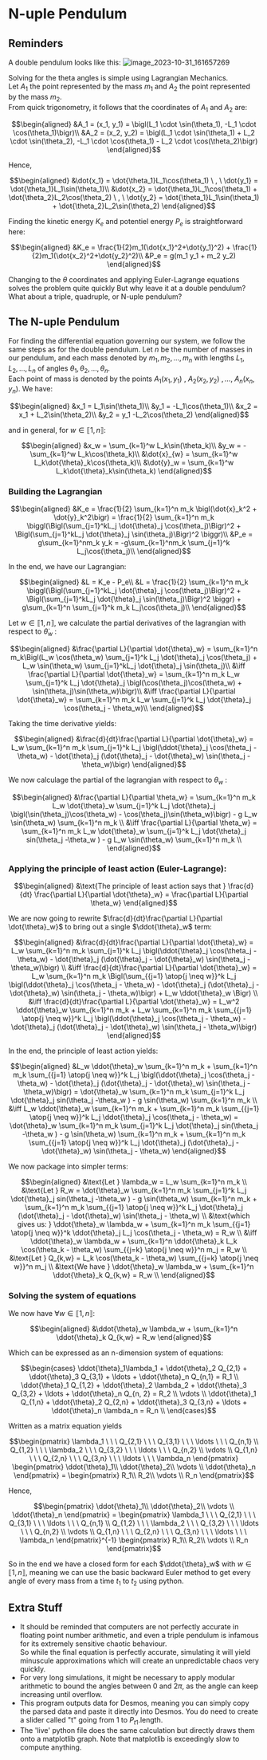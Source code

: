 # N-uple Pendulum

## Reminders
A double pendulum looks like this:
![image_2023-10-31_161657269](https://github.com/Arurikku/SimpleLagrangianPendulum/assets/61802068/63ada122-09f3-4ca1-95e2-0e9b00247038)

Solving for the theta angles is simple using Lagrangian Mechanics.\
Let $A_1$ the point represented by the mass $m_1$ and $A_2$ the point represented by the mass $m_2$.\
From quick trigonometry, it follows that the coordinates of $A_1$ and $A_2$ are:
```math
\begin{aligned}
&A_1 = (x_1, y_1) = \bigl(L_1 \cdot \sin(\theta_1), -L_1 \cdot \cos(\theta_1)\bigr)\\
&A_2 = (x_2, y_2) = \bigl(L_1 \cdot \sin(\theta_1) + L_2 \cdot \sin(\theta_2), -L_1 \cdot \cos(\theta_1) - L_2 \cdot \cos(\theta_2)\bigr)
\end{aligned}
```
Hence,
```math
\begin{aligned}
&\dot{x_1} = \dot{\theta_1}L_1\cos(\theta_1) \ , \ \dot{y_1} = \dot{\theta_1}L_1\sin(\theta_1)\\
&\dot{x_2} = \dot{\theta_1}L_1\cos(\theta_1) + \dot{\theta_2}L_2\cos(\theta_2) \ , \ \dot{y_2} = \dot{\theta_1}L_1\sin(\theta_1) + \dot{\theta_2}L_2\sin(\theta_2)
\end{aligned}
```

Finding the kinetic energy $K_e$ and potentiel energy $P_e$ is straightforward here:
```math
\begin{aligned}
&K_e = \frac{1}{2}m_1(\dot{x_1}^2+\dot{y_1}^2) + \frac{1}{2}m_1(\dot{x_2}^2+\dot{y_2}^2)\\
&P_e = g(m_1 y_1 + m_2 y_2)
\end{aligned}
```
Changing to the $\theta$ coordinates and applying Euler-Lagrange equations solves the problem quite quickly
But why leave it at a double pendulum? What about a triple, quadruple, or N-uple pendulum?

## The N-uple Pendulum
For finding the differential equation governing our system, we follow the same steps as for the double pendulum.
Let $n$ be the number of masses in our pendulum, and each mass denoted by $m_1, m_2, \ldots , m_n$ with lengths $L_1, L_2, \ldots , L_n$ of angles $\theta_1, \theta_2, \ldots , \theta_n$.\
Each point of mass is denoted by the points $A_1(x_1, y_1) \ , \ A_2(x_2, y_2) \ , \ldots , \ A_n(x_n, y_n)$.
We have:
```math
\begin{aligned}
&x_1 = L_1\sin(\theta_1)\\
&y_1 = -L_1\cos(\theta_1)\\
&x_2 = x_1 + L_2\sin(\theta_2)\\
&y_2 = y_1 -L_2\cos(\theta_2)
\end{aligned}
```
and in general, for $w \in ⟦1, n⟧$:
```math
\begin{aligned}
&x_w = \sum_{k=1}^w L_k\sin(\theta_k)\\
&y_w = -\sum_{k=1}^w L_k\cos(\theta_k)\\
&\dot{x}_{w} = \sum_{k=1}^w L_k\dot{\theta}_k\cos(\theta_k)\\
&\dot{y}_w = \sum_{k=1}^w L_k\dot{\theta}_k\sin(\theta_k)
\end{aligned}
```

### Building the Lagrangian
```math
\begin{aligned}
&K_e = \frac{1}{2} \sum_{k=1}^n m_k \bigl(\dot{x}_k^2 + \dot{y}_k^2\bigr) = \frac{1}{2} \sum_{k=1}^n m_k \biggl(\Bigl(\sum_{j=1}^kL_j \dot{\theta}_j \cos(\theta_j)\Bigr)^2 + \Bigl(\sum_{j=1}^kL_j \dot{\theta}_j \sin(\theta_j)\Bigr)^2 \biggr)\\
&P_e = g\sum_{k=1}^nm_k y_k = -g\sum_{k=1}^nm_k \sum_{j=1}^k L_j\cos(\theta_j)\\
\end{aligned}
```
In the end, we have our Lagrangian:
```math
\begin{aligned}
&L = K_e - P_e\\
&L = \frac{1}{2} \sum_{k=1}^n m_k \biggl(\Bigl(\sum_{j=1}^kL_j \dot{\theta}_j \cos(\theta_j)\Bigr)^2 + \Bigl(\sum_{j=1}^kL_j \dot{\theta}_j \sin(\theta_j)\Bigr)^2 \biggr) + g\sum_{k=1}^n \sum_{j=1}^k m_k L_j\cos(\theta_j)\\
\end{aligned}
```
Let $w \in ⟦1, n⟧$, we calculate the partial derivatives of the lagrangian with respect to $\dot{\theta}_w$ :
```math
\begin{aligned}
&\frac{\partial L}{\partial \dot{\theta}_w} = \sum_{k=1}^n m_k\Bigl(L_w \cos(\theta_w) \sum_{j=1}^k L_j \dot{\theta}_j \cos(\theta_j) + L_w \sin(\theta_w) \sum_{j=1}^kL_j \dot{\theta}_j \sin(\theta_j)\\
&\iff \frac{\partial L}{\partial \dot{\theta}_w} = \sum_{k=1}^n m_k L_w \sum_{j=1}^k L_j \dot{\theta}_j \bigl(\cos(\theta_j)\cos(\theta_w) + \sin(\theta_j)\sin(\theta_w)\bigr)\\
&\iff \frac{\partial L}{\partial \dot{\theta}_w} = \sum_{k=1}^n m_k L_w \sum_{j=1}^k L_j \dot{\theta}_j \cos(\theta_j - \theta_w)\\
\end{aligned}
```
Taking the time derivative yields:
```math
\begin{aligned}
&\frac{d}{dt}\frac{\partial L}{\partial \dot{\theta}_w} = L_w \sum_{k=1}^n m_k \sum_{j=1}^k L_j \bigl(\ddot{\theta}_j \cos(\theta_j - \theta_w) - \dot{\theta}_j (\dot{\theta}_j - \dot{\theta}_w) \sin(\theta_j - \theta_w)\bigr)
\end{aligned}
```
We now calculage the partial of the lagrangian with respect to $\theta_w$ :
```math
\begin{aligned}
&\frac{\partial L}{\partial \theta_w} = \sum_{k=1}^n m_k L_w \dot{\theta}_w \sum_{j=1}^k L_j \dot{\theta}_j \bigl(\sin(\theta_j)\cos(\theta_w) - \cos(\theta_j)\sin(\theta_w)\bigr) - g L_w \sin(\theta_w) \sum_{k=1}^n m_k \\
&\iff \frac{\partial L}{\partial \theta_w} = \sum_{k=1}^n m_k L_w \dot{\theta}_w \sum_{j=1}^k L_j \dot{\theta}_j sin(\theta_j -\theta_w ) - g L_w \sin(\theta_w) \sum_{k=1}^n m_k \\
\end{aligned}
```
### Applying the principle of least action (Euler-Lagrange):
```math
\begin{aligned}
&\text{The principle of least action says that } \frac{d}{dt} \frac{\partial L}{\partial \dot{\theta}_w} = \frac{\partial L}{\partial \theta_w}
\end{aligned}
```
We are now going to rewrite $\frac{d}{dt}\frac{\partial L}{\partial \dot{\theta}_w}$ to bring out a single $\ddot{\theta}_w$ term:
```math
\begin{aligned}
&\frac{d}{dt}\frac{\partial L}{\partial \dot{\theta}_w} = L_w \sum_{k=1}^n m_k \sum_{j=1}^k L_j \bigl(\ddot{\theta}_j \cos(\theta_j - \theta_w) - \dot{\theta}_j (\dot{\theta}_j - \dot{\theta}_w) \sin(\theta_j - \theta_w)\bigr) \\
&\iff \frac{d}{dt}\frac{\partial L}{\partial \dot{\theta}_w} = L_w \sum_{k=1}^n m_k \Bigl(\sum_{{j=1} \atop{j \neq w}}^k L_j \bigl(\ddot{\theta}_j \cos(\theta_j - \theta_w) - \dot{\theta}_j (\dot{\theta}_j - \dot{\theta}_w) \sin(\theta_j - \theta_w)\bigr) + L_w \ddot{\theta}_w \Bigr) \\
&\iff \frac{d}{dt}\frac{\partial L}{\partial \dot{\theta}_w} = L_w^2 \ddot{\theta}_w \sum_{k=1}^n m_k + L_w \sum_{k=1}^n m_k \sum_{{j=1} \atop{j \neq w}}^k L_j \bigl(\ddot{\theta}_j \cos(\theta_j - \theta_w) - \dot{\theta}_j (\dot{\theta}_j - \dot{\theta}_w) \sin(\theta_j - \theta_w)\bigr)
\end{aligned}
```
In the end, the principle of least action yields:
```math
\begin{aligned}
&L_w \ddot{\theta}_w \sum_{k=1}^n m_k + \sum_{k=1}^n m_k \sum_{{j=1} \atop{j \neq w}}^k L_j \bigl(\ddot{\theta}_j \cos(\theta_j - \theta_w) - \dot{\theta}_j (\dot{\theta}_j - \dot{\theta}_w) \sin(\theta_j - \theta_w)\bigr) = \dot{\theta}_w \sum_{k=1}^n m_k \sum_{j=1}^k L_j \dot{\theta}_j sin(\theta_j -\theta_w ) - g \sin(\theta_w) \sum_{k=1}^n m_k \\
&\iff L_w \ddot{\theta}_w \sum_{k=1}^n m_k + \sum_{k=1}^n m_k \sum_{{j=1} \atop{j \neq w}}^k L_j \ddot{\theta}_j \cos(\theta_j - \theta_w) = \dot{\theta}_w \sum_{k=1}^n m_k \sum_{j=1}^k L_j \dot{\theta}_j sin(\theta_j -\theta_w ) - g \sin(\theta_w) \sum_{k=1}^n m_k + \sum_{k=1}^n m_k \sum_{{j=1} \atop{j \neq w}}^k L_j \dot{\theta}_j (\dot{\theta}_j - \dot{\theta}_w) \sin(\theta_j - \theta_w)
\end{aligned}
```
We now package into simpler terms:
```math
\begin{aligned}
&\text{Let } \lambda_w = L_w \sum_{k=1}^n m_k \\
&\text{Let } R_w = \dot{\theta}_w \sum_{k=1}^n m_k \sum_{j=1}^k L_j \dot{\theta}_j sin(\theta_j -\theta_w ) - g \sin(\theta_w) \sum_{k=1}^n m_k + \sum_{k=1}^n m_k \sum_{{j=1} \atop{j \neq w}}^k L_j \dot{\theta}_j (\dot{\theta}_j - \dot{\theta}_w) \sin(\theta_j - \theta_w) \\
&\text{which gives us: } \ddot{\theta}_w \lambda_w + \sum_{k=1}^n m_k \sum_{{j=1} \atop{j \neq w}}^k \ddot{\theta}_j L_j \cos(\theta_j - \theta_w) = R_w \\
&\iff \ddot{\theta}_w \lambda_w + \sum_{k=1}^n \ddot{\theta}_k L_k \cos(\theta_k - \theta_w)  \sum_{{j=k} \atop{j \neq w}}^n m_j  = R_w \\
&\text{Let } Q_{k,w} = L_k \cos(\theta_k - \theta_w)  \sum_{{j=k} \atop{j \neq w}}^n m_j \\
&\text{We have } \ddot{\theta}_w \lambda_w + \sum_{k=1}^n \ddot{\theta}_k Q_{k,w}  = R_w \\
\end{aligned}
```
### Solving the system of equations
We now have $\forall w \in ⟦1, n⟧$:
```math
\begin{aligned}
&\ddot{\theta}_w \lambda_w + \sum_{k=1}^n \ddot{\theta}_k Q_{k,w}  = R_w
\end{aligned}
```
Which can be expressed as an n-dimension system of equations:
```math
\begin{cases}
\ddot{\theta}_1\lambda_1 + \ddot{\theta}_2 Q_{2,1} + \ddot{\theta}_3 Q_{3,1} + \ldots + \ddot{\theta}_n Q_{n,1}  = R_1 \\
\ddot{\theta}_1 Q_{1,2} + \ddot{\theta}_2 \lambda_2 + \ddot{\theta}_3 Q_{3,2} + \ldots + \ddot{\theta}_n Q_{n, 2}  = R_2 \\
\vdots \\
\ddot{\theta}_1 Q_{1,n} + \ddot{\theta}_2 Q_{2,n} + \ddot{\theta}_3 Q_{3,n} + \ldots + \ddot{\theta}_n \lambda_n  = R_n \\
\end{cases}
```
Written as a matrix equation yields
```math
\begin{pmatrix}
\lambda_1 \ \ \ Q_{2,1} \ \ \ Q_{3,1} \ \ \ \ldots  \ \ \ Q_{n,1} \\
Q_{1,2} \ \ \ \lambda_2 \ \ \ Q_{3,2} \ \ \ \ldots  \ \ \ Q_{n,2} \\
\vdots \\
Q_{1,n} \ \ \ Q_{2,n} \ \ \ Q_{3,n} \ \ \ \ldots  \ \ \ \lambda_n
\end{pmatrix}
\begin{pmatrix}
\ddot{\theta}_1\\
\ddot{\theta}_2\\
\vdots \\
\ddot{\theta}_n
\end{pmatrix}
=
\begin{pmatrix}
R_1\\
R_2\\
\vdots \\
R_n
\end{pmatrix}
```
Hence, 
```math
\begin{pmatrix}
\ddot{\theta}_1\\
\ddot{\theta}_2\\
\vdots \\
\ddot{\theta}_n
\end{pmatrix}
=
\begin{pmatrix}
\lambda_1 \ \ \ Q_{2,1} \ \ \ Q_{3,1} \ \ \ \ldots  \ \ \ Q_{n,1} \\
Q_{1,2} \ \ \ \lambda_2 \ \ \ Q_{3,2} \ \ \ \ldots  \ \ \ Q_{n,2} \\
\vdots \\
Q_{1,n} \ \ \ Q_{2,n} \ \ \ Q_{3,n} \ \ \ \ldots  \ \ \ \lambda_n
\end{pmatrix}^{-1}
\begin{pmatrix}
R_1\\
R_2\\
\vdots \\
R_n
\end{pmatrix}
```
So in the end we have a closed form for each $\ddot{\theta}_w$ with $w \in ⟦1, n⟧$, meaning we can use the basic backward Euler method to get every angle of every mass from a time $t_1$ to $t_2$ using python.

## Extra Stuff
- It should be reminded that computers are not perfectly accurate in floating point number arithmetic, and even a triple pendulum is infamous for its extremely sensitive chaotic behaviour.\
So while the final equation is perfectly accurate, simulating it will yield minuscule approximations which will create an unpredictable chaos very quickly.
- For very long simulations, it might be necessary to apply modular arithmetic to bound the angles between $0$ and $2\pi$, as the angle can keep increasing until overflow.
- This program outputs data for Desmos, meaning you can simply copy the parsed data and paste it directly into Desmos. You do need to create a slider called "t" going from 1 to $P_{t1}$.length.
- The 'live' python file does the same calculation but directly draws them onto a matplotlib graph. Note that matplotlib is exceedingly slow to compute anything.
